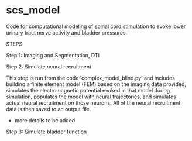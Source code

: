 # scs_model
Code for computational modeling of spinal cord stimulation to evoke lower urinary tract nerve activity and bladder pressures.

STEPS: 

Step 1: Imaging and Segmentation, DTI


Step 2: Simulate neural recruitment

This step is run from the code 'complex_model_blind.py' and includes building a finite element model (FEM) based on the imaging data provided, simulates the electromagnetic potential evoked in that model during simulation, populates the model with neural trajectories, and simulates actual neural recruitment on those neurons. All of the neural recruitment data is then saved to an output file. 

- more details to be added

Step 3: Simulate bladder function
